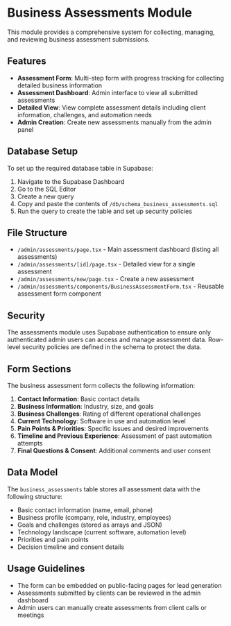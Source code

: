 # Business Assessments Module

This module provides a comprehensive system for collecting, managing, and reviewing business assessment submissions.

## Features

- **Assessment Form**: Multi-step form with progress tracking for collecting detailed business information
- **Assessment Dashboard**: Admin interface to view all submitted assessments
- **Detailed View**: View complete assessment details including client information, challenges, and automation needs
- **Admin Creation**: Create new assessments manually from the admin panel

## Database Setup

To set up the required database table in Supabase:

1. Navigate to the Supabase Dashboard
2. Go to the SQL Editor
3. Create a new query
4. Copy and paste the contents of `/db/schema_business_assessments.sql`
5. Run the query to create the table and set up security policies

## File Structure

- `/admin/assessments/page.tsx` - Main assessment dashboard (listing all assessments)
- `/admin/assessments/[id]/page.tsx` - Detailed view for a single assessment
- `/admin/assessments/new/page.tsx` - Create a new assessment 
- `/admin/assessments/components/BusinessAssessmentForm.tsx` - Reusable assessment form component

## Security

The assessments module uses Supabase authentication to ensure only authenticated admin users can access and manage assessment data. Row-level security policies are defined in the schema to protect the data.

## Form Sections

The business assessment form collects the following information:

1. **Contact Information**: Basic contact details
2. **Business Information**: Industry, size, and goals
3. **Business Challenges**: Rating of different operational challenges
4. **Current Technology**: Software in use and automation level
5. **Pain Points & Priorities**: Specific issues and desired improvements
6. **Timeline and Previous Experience**: Assessment of past automation attempts
7. **Final Questions & Consent**: Additional comments and user consent

## Data Model

The `business_assessments` table stores all assessment data with the following structure:

- Basic contact information (name, email, phone)
- Business profile (company, role, industry, employees)
- Goals and challenges (stored as arrays and JSON)
- Technology landscape (current software, automation level)
- Priorities and pain points
- Decision timeline and consent details

## Usage Guidelines

- The form can be embedded on public-facing pages for lead generation
- Assessments submitted by clients can be reviewed in the admin dashboard
- Admin users can manually create assessments from client calls or meetings 